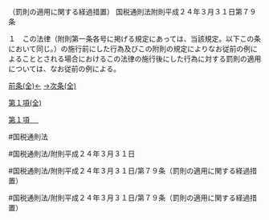 （罰則の適用に関する経過措置）
国税通則法附則平成２４年３月３１日第７９条

１　この法律（附則第一条各号に掲げる規定にあっては、当該規定。以下この条において同じ。）の施行前にした行為及びこの附則の規定によりなお従前の例によることとされる場合におけるこの法律の施行後にした行為に対する罰則の適用については、なお従前の例による。

[前条(全)←](国税通則法＿＿＿＿附則平成２４年３月３１日第１条_.md)    [→次条(全)](国税通則法＿＿＿＿附則平成２４年３月３１日第８０条_.md)

[第１項(全)](国税通則法＿＿＿＿附則平成２４年３月３１日第７９条第１項_.md)  

[第１項 　 ](国税通則法＿＿＿＿附則平成２４年３月３１日第７９条第１項.md)  

#国税通則法

#国税通則法/附則平成２４年３月３１日

#国税通則法/附則平成２４年３月３１日/第７９条（罰則の適用に関する経過措置）

#国税通則法/附則平成２４年３月３１日/第７９条（罰則の適用に関する経過措置）

